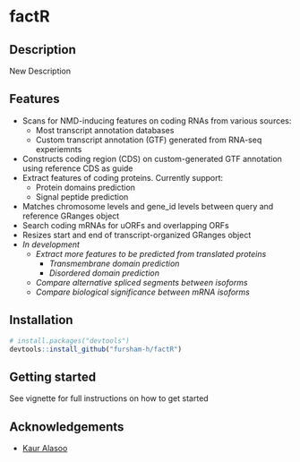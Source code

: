 # factR

## Description

New Description

## Features
* Scans for NMD-inducing features on coding RNAs from various sources:
  * Most transcript annotation databases
  * Custom transcript annotation (GTF) generated from RNA-seq experiemnts
* Constructs coding region (CDS) on custom-generated GTF annotation using reference CDS as guide
* Extract features of coding proteins. Currently support:
  * Protein domains prediction
  * Signal peptide prediction
* Matches chromosome levels and gene_id levels between query and reference GRanges object
* Search coding mRNAs for uORFs and overlapping ORFs
* Resizes start and end of transcript-organized GRanges object
* *In development*
  * *Extract more features to be predicted from translated proteins*
    * *Transmembrane domain prediction*
    * *Disordered domain prediction*
  * *Compare alternative spliced segments between isoforms*
  * *Compare biological significance between mRNA isoforms*

## Installation
```r
# install.packages("devtools")
devtools::install_github("fursham-h/factR")
```

## Getting started
See vignette for full instructions on how to get started

## Acknowledgements
* [Kaur Alasoo](https://github.com/kauralasoo)
